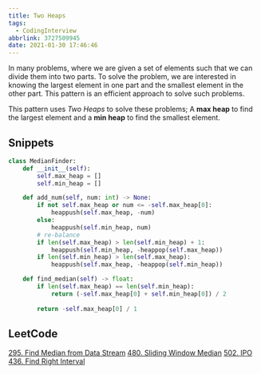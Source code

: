 ```yaml
---
title: Two Heaps
tags:
  - CodingInterview
abbrlink: 3727509945
date: 2021-01-30 17:46:46
---
```

In many problems, where we are given a set of elements such that we can divide them into two parts. To solve the problem, we are interested in knowing the largest element in one part and the smallest element in the other part. This pattern is an efficient approach to solve such problems.

This pattern uses _Two Heaps_ to solve these problems; A **max heap** to find the largest element and a **min heap** to find the smallest element.

## Snippets
```python
class MedianFinder:
    def __init__(self):
        self.max_heap = []
        self.min_heap = []

    def add_num(self, num: int) -> None:
        if not self.max_heap or num <= -self.max_heap[0]:
            heappush(self.max_heap, -num)
        else:
            heappush(self.min_heap, num)
        # re-balance
        if len(self.max_heap) > len(self.min_heap) + 1:
            heappush(self.min_heap, -heappop(self.max_heap))
        if len(self.min_heap) > len(self.max_heap):
            heappush(self.max_heap, -heappop(self.min_heap))

    def find_median(self) -> float:
        if len(self.max_heap) == len(self.min_heap):
            return (-self.max_heap[0] + self.min_heap[0]) / 2
        
        return -self.max_heap[0] / 1
```

## LeetCode
[295. Find Median from Data Stream](https://leetcode.com/problems/find-median-from-data-stream/)
[480. Sliding Window Median](https://leetcode.com/problems/sliding-window-median/)
[502. IPO](https://leetcode.com/problems/ipo/)
[436. Find Right Interval](https://leetcode.com/problems/find-right-interval/)
